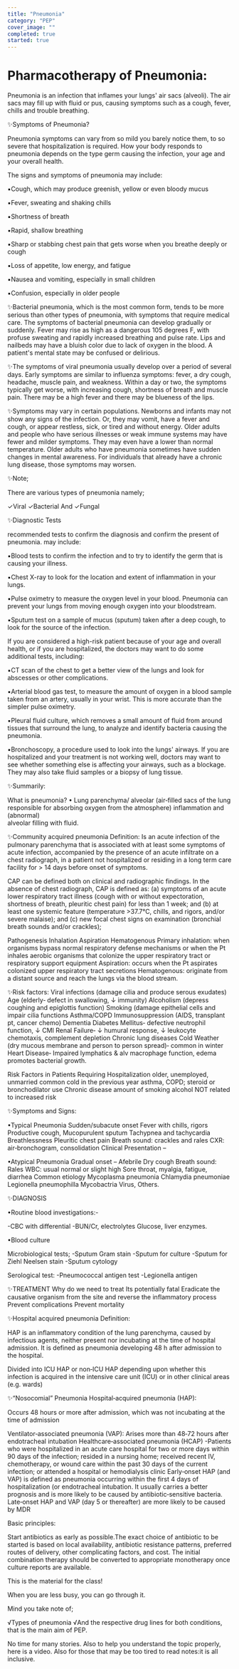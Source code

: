 ```yaml
---
title: "Pneumonia"
category: "PEP"
cover_image: ""
completed: true
started: true
---
```


# Pharmacotherapy of Pneumonia:

Pneumonia is an infection that inflames your lungs' air sacs (alveoli). The air sacs may fill up with fluid or pus, causing symptoms such as a cough, fever, chills and trouble breathing.

✨Symptoms of Pneumonia?

Pneumonia symptoms can vary from so mild you barely notice them, to so severe that hospitalization is required. How your body responds to pneumonia depends on the type germ causing the infection, your age and your overall health.

The signs and symptoms of pneumonia may include:

▪️Cough, which may produce greenish, yellow or even bloody mucus

▪️Fever, sweating and shaking chills

▪️Shortness of breath

▪️Rapid, shallow breathing

▪️Sharp or stabbing chest pain that gets worse when you breathe deeply or cough

▪️Loss of appetite, low energy, and fatigue

▪️Nausea and vomiting, especially in small children

▪️Confusion, especially in older people

✨Bacterial pneumonia, which is the most common form, tends to be more serious than other types of pneumonia, with symptoms that require medical care. The symptoms of bacterial pneumonia can develop gradually or suddenly. Fever may rise as high as a dangerous 105 degrees F, with profuse sweating and rapidly increased breathing and pulse rate. Lips and nailbeds may have a bluish color due to lack of oxygen in the blood. A patient's mental state may be confused or delirious.

✨The symptoms of viral pneumonia usually develop over a period of several days. Early symptoms are similar to influenza symptoms: fever, a dry cough, headache, muscle pain, and weakness. Within a day or two, the symptoms typically get worse, with increasing cough, shortness of breath and muscle pain. There may be a high fever and there may be blueness of the lips.

✨Symptoms may vary in certain populations. Newborns and infants may not show any signs of the infection. Or, they may vomit, have a fever and cough, or appear restless, sick, or tired and without energy. Older adults and people who have serious illnesses or weak immune systems may have fewer and milder symptoms. They may even have a lower than normal temperature. Older adults who have pneumonia sometimes have sudden changes in mental awareness. For individuals that already have a chronic lung disease, those symptoms may worsen.

✨Note;

There are various types of pneumonia namely;

✓Viral
✓Bacterial
And
✓Fungal

✨Diagnostic Tests

recommended tests to confirm the diagnosis and confirm the present of pneumonia. may include:

▪️Blood tests to confirm the infection and to try to identify the germ that is causing your illness.

▪️Chest X-ray to look for the location and extent of inflammation in your lungs.

▪️Pulse oximetry to measure the oxygen level in your blood. Pneumonia can prevent your lungs from moving enough oxygen into your bloodstream.

▪️Sputum test on a sample of mucus (sputum) taken after a deep cough, to look for the source of the infection.

If you are considered a high-risk patient because of your age and overall health, or if you are hospitalized, the doctors may want to do some additional tests, including:

▪️CT scan of the chest to get a better view of the lungs and look for abscesses or other complications.

▪️Arterial blood gas test, to measure the amount of oxygen in a blood sample taken from an artery, usually in your wrist. This is more accurate than the simpler pulse oximetry.

▪️Pleural fluid culture, which removes a small amount of fluid from around tissues that surround the lung, to analyze and identify bacteria causing the pneumonia.

▪️Bronchoscopy, a procedure used to look into the lungs' airways. If you are hospitalized and your treatment is not working well, doctors may want to see whether something else is affecting your airways, such as a blockage. They may also take fluid samples or a biopsy of lung tissue.

✨Summarily:

What is pneumonia?
• Lung parenchyma/ alveolar (air‐filled sacs of the
lung responsible for absorbing oxygen from the
atmosphere) inflammation and (abnormal)  
alveolar filling with fluid.

✨Community acquired pneumonia
Definition:
Is an acute infection of the pulmonary parenchyma that is associated with at least some symptoms
of acute infection, accompanied by the presence of an acute infiltrate on a chest radiograph, in a
patient not hospitalized or residing in a long term care facility for > 14 days before onset of symptoms.

CAP can be defined both on clinical and radiographic findings.
In the absence of chest radiograph, CAP is defined as:
(a) symptoms of an acute lower respiratory tract illness (cough with
or without expectoration, shortness of breath, pleuritic chest pain)
for less than 1 week; and
(b) at least one systemic feature (temperature >37.7°C, chills, and
rigors, and/or severe malaise); and
(c) new focal chest signs on examination (bronchial breath sounds
and/or crackles);

Pathogenesis
Inhalation
Aspiration
Hematogenous
Primary inhalation: when organisms bypass normal
respiratory defense mechanisms or when the Pt
inhales aerobic organisms that colonize the upper
respiratory tract or respiratory support equipment
Aspiration: occurs when the Pt aspirates colonized
upper respiratory tract secretions
Hematogenous: originate from a distant source and
reach the lungs via the blood stream.

✨Risk factors:
Viral infections (damage cilia and produce serous exudates)
Age (elderly‐ defect in swallowing, ↓ immunity)
Alcoholism (depress coughing and epiglottis function)
Smoking (damage epithelial cells and impair cilia functions
Asthma/COPD
Immunosuppression (AIDS, transplant pt, cancer chemo)
Dementia
Diabetes Mellitus‐ defective neutrophil function, ↓ CMI
Renal Failure‐ ↓ humural response, ↓ leukocyte chemotaxis, complement depletion
Chronic lung diseases
Cold Weather (dry mucous membrane and person to person spread)‐ common in winter
Heart Disease‐ Impaired lymphatics & alv macrophage function, edema promotes
bacterial growth.

Risk Factors in Patients Requiring Hospitalization
older, unemployed, unmarried
common cold in the previous year
asthma, COPD; steroid or bronchodilator use
Chronic disease
amount of smoking
alcohol NOT related to increased risk

✨Symptoms and Signs:

•Typical Pneumonia
Sudden/subacute onset
Fever with chills, rigors
Productive cough, Mucopurulent sputum
Tachypnea and tachycardia
Breathlessness
Pleuritic chest pain
Breath sound: crackles and rales
CXR: air‐bronchogram, consolidation
Clinical Presentation
–

•Atypical Pneumonia
Gradual onset – Afebrile
Dry cough
Breath sound: Rales
WBC: usual normal or slight high
Sore throat, myalgia, fatigue, diarrhea
Common etiology
Mycoplasma pneumonia
Chlamydia pneumoniae
Legionella pneumophilla
Mycobactria
Virus, Others.

✨DIAGNOSIS

•Routine blood investigations:-

-CBC with differential
-BUN/Cr, electrolytes Glucose,
liver enzymes.

•Blood culture

Microbiological tests;
-Sputum Gram stain
-Sputum for culture
-Sputum for Ziehl Neelsen stain
-Sputum cytology

Serological test:
-Pneumococcal antigen test
-Legionella antigen

✨TREATMENT
Why do we need to treat
Its potentially fatal
Eradicate the causative organism from the site and reverse the
inflammatory process
Prevent complications
Prevent mortality

✨Hospital acquired pneumonia
Definition:

HAP is an inflammatory condition of the lung parenchyma, caused by infectious agents, neither present nor incubating at the time of hospital admission. It is defined as pneumonia developing 48 h after admission to the hospital.

Divided into ICU HAP or non‐ICU HAP depending upon whether this infection is acquired in the intensive care unit (ICU) or in other clinical areas (e.g. wards)

✨“Nosocomial” Pneumonia
Hospital‐acquired pneumonia (HAP):

Occurs 48 hours or more after admission, which was not incubating at the time of admission

Ventilator‐associated pneumonia (VAP):
Arises more than 48‐72 hours after endotracheal intubation
Healthcare‐associated pneumonia (HCAP)
-Patients who were hospitalized in an acute care hospital for two or more days within 90 days of the infection; resided in a nursing home; received recent IV, chemotherapy, or wound care within the past 30 days of the current infection; or
attended a hospital or hemodialysis clinic
Early‐onset HAP (and VAP) is defined as pneumonia occurring within the first 4 days
of hospitalization (or endotracheal intubation.
It usually carries a better prognosis and is more likely to be caused by antibiotic‐sensitive bacteria.
Late‐onset HAP and VAP (day 5 or thereafter) are more likely to be caused by MDR

Basic principles:

Start antibiotics as early as possible.The exact choice of antibiotic to be started is based on local availability, antibiotic
resistance patterns, preferred routes of delivery, other complicating factors, and cost.
The initial combination therapy should be converted to appropriate monotherapy once
culture reports are available.

This is the material for the class!

When you are less busy, you can go through it.

Mind you take note of;

√Types of pneumonia
√And the respective drug lines for both conditions, that is the main aim of PEP.

No time for many stories.
Also to help you understand the topic properly, here is a video.
Also for those that may be too tired to read notes:it is all inclusive.
